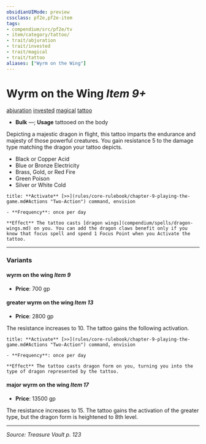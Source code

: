 ```yaml
---
obsidianUIMode: preview
cssclass: pf2e,pf2e-item
tags:
- compendium/src/pf2e/tv
- item/category/tattoo/
- trait/abjuration
- trait/invested
- trait/magical
- trait/tattoo
aliases: ["Wyrm on the Wing"]
---
```

# Wyrm on the Wing *Item 9+*  
[abjuration](abjuration.md "Abjuration School Trait")  [invested](invested.md "Invested Item Trait")  [magical](magical.md "Magical Item Trait")  [tattoo](tattoo-lowg.md "Tattoo Item Trait")  

- **Bulk** —; **Usage** tattooed on the body

Depicting a majestic dragon in flight, this tattoo imparts the endurance and majesty of those powerful creatures. You gain resistance 5 to the damage type matching the dragon your tattoo depicts.

- Black or Copper Acid
- Blue or Bronze Electricity
- Brass, Gold, or Red Fire
- Green Poison
- Silver or White Cold

```ad-embed-ability
title: **Activate** [>>](rules/core-rulebook/chapter-9-playing-the-game.md#Actions "Two-Action") command, envision

- **Frequency**: once per day

**Effect** The tattoo casts [dragon wings](compendium/spells/dragon-wings.md) on you. You can add the dragon claws benefit only if you know that focus spell and spend 1 Focus Point when you Activate the tattoo.
```

---

### Variants

#### wyrm on the wing *Item 9*

- **Price**: 700 gp

#### greater wyrm on the wing *Item 13*

- **Price**: 2800 gp

The resistance increases to 10. The tattoo gains the following activation.

```ad-embed-ability
title: **Activate** [>>](rules/core-rulebook/chapter-9-playing-the-game.md#Actions "Two-Action") command, envision

- **Frequency**: once per day

**Effect** The tattoo casts dragon form on you, turning you into the type of dragon represented by the tattoo.
```

#### major wyrm on the wing *Item 17*

- **Price**: 13500 gp

The resistance increases to 15. The tattoo gains the activation of the greater type, but the dragon form is heightened to 8th level.

---
*Source: Treasure Vault p. 123*